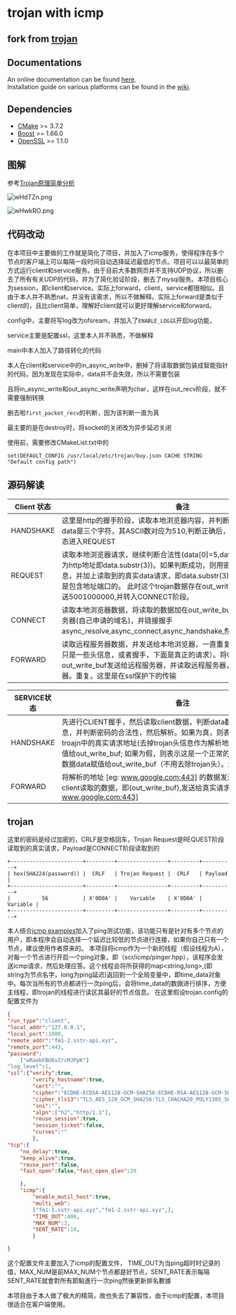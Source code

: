 # trojan with icmp 

## fork from [trojan](https://github.com/trojan-gfw/trojan)

## Documentations

An online documentation can be found [here](https://trojan-gfw.github.io/trojan/).  
Installation guide on various platforms can be found in the [wiki](https://github.com/trojan-gfw/trojan/wiki/Binary-&-Package-Distributions).


## Dependencies

- [CMake](https://cmake.org/) >= 3.7.2
- [Boost](http://www.boost.org/) >= 1.66.0
- [OpenSSL](https://www.openssl.org/) >= 1.1.0






## 图解

参考[Trojan原理简单分析](https://renyili.org/post/trojan_principle_analysis/)

![wHdTZn.png](https://s1.ax1x.com/2020/09/21/wHdTZn.png)







![wHwkRO.png](https://s1.ax1x.com/2020/09/21/wHwkRO.png)



## 代码改动

在本项目中主要做的工作就是简化了项目，并加入了icmp服务，使得程序在多个节点的客户端上可以每隔一段时间自动选择延迟最低的节点。项目可以以最简单的方式运行client和service服务。由于目前大多数网页并不支持UDP协议，所以删去了所有有关UDP的代码，并为了简化验证阶段，删去了mysql服务。本项目核心为session，即client和service。实际上forward，client，service都很相似。且由于本人并不熟悉nat，并没有该需求，所以不做解释。实际上forward是类似于client的，且比client简单，理解好client就可以更好理解service和forward。

config中，主要将写log改为ofsream，并加入了`ENABLE_LOG`以开启log功能，

service主要是配置ssl，这里本人并不熟悉，不做解释

main中本人加入了路径转化的代码

本人在client和service中的in_async_write中，删掉了将读取数据包装成智能指针的代码，因为发现在实际中，data并不会失效，所以不需要包装

且将in_async_write和out_async_write声明为char，这样在out_recv阶段，就不需要强制转换

删去啦`first_packet_recv`的判断，因为该判断一直为真

最主要的是在destroy时，将socket的关闭改为异步延迟关闭



使用前，需要修改CMakeList.txt中的

```shell
set(DEFAULT_CONFIG /usr/local/etc/trojan/buy.json CACHE STRING "Default config path")
```



## 源码解读

| Client 状态 | <span style="display:inline-block;width:550px">备注</span>   |
| ----------- | ------------------------------------------------------------ |
| HANDSHAKE   | 这里是http的握手阶段，读取本地浏览器内容，并判断data的合法性。这个data是三个字符，其ASCII数对应为510,判断正确后，将50发送给浏览器，状态进入REQUEST |
|REQUEST|读取本地浏览器请求，继续判断合法性(data[0]=5,data[2]=0,从第四位开始为http地址即data.substr(3))。如果判断成功，则用密码构成异构trojan头信息，并加上读取到的真实data请求，即data.substr(3)，这个data.substr(3)是包含地址端口的。 此时这个trojan数据存在out_write_buf中给本地浏览器发送5001000000,并转入CONNECT阶段。|
|CONNECT|读取本地浏览器数据，将读取的数据加在out_write_buf上，然后解析远程服务器(自己申请的域名)，并链接握手async_resolve,async_connect,async_handshake,然后状态进入FORWARD|
|FORWARD|读取远程服务器数据，并发送给本地浏览器，一直重复。（上面的操作，应该只是一些头信息，或者握手，下面是真正的请求）。将CONNECT阶段的out_write_buf发送给远程服务器，并读取远程服务器，然后发送给本地浏览器。重复。这里是在ssl保护下的传输|

| SERVICE状态 | <span style="display:inline-block;width:550px">备注</span>   |
| ----------- | ------------------------------------------------------------ |
| HANDSHAKE   | 先进行CLIENT握手，然后读取client数据，判断data数据是否包含trojan头信息，并判断密码的合法性，然后解析。如果为真，则表示是trojan请求，将troajn中的真实请求地址(去掉trojan头信息作为解析地址，即真实请求地址)赋值给out_write_buf; 如果为假，则表示这是一个正常的请求，直接将读取到的数据data赋值给out_write_buf（不用去除trojan头）。进入FORWARD |
| FORWARD     | 将解析的地址 [eg: www.google.com:443] 的数据发送给client，然后将从client读取的数据，即(out_write_buf),发送给真实请求地址 [eg: www.google.com:443] |



## trojan



这里的密码是经过加密的，CRLF是空格回车，Trojan Request是REQUEST阶段读取到的真实请求，Payload是CONNECT阶段读取到的

```
+-----------------------+---------+----------------+---------+----------+
| hex(SHA224(password)) |  CRLF   | Trojan Request |  CRLF   | Payload  |
+-----------------------+---------+----------------+---------+----------+
|          56           | X'0D0A' |    Variable    | X'0D0A' | Variable |
+-----------------------+---------+----------------+---------+----------+
```

本人结合[icmp examples](https://www.boost.org/doc/libs/1_74_0/doc/html/boost_asio/examples/cpp03_examples.html)加入了ping测试功能，该功能只有是针对有多个节点的用户，即本程序会自动选择一个延迟比较低的节点进行连接，如果你自己只有一个节点，建议使用作者原来的。
本项目将icmp作为一个新的线程（假设线程为A），对每一个节点进行开启一个ping对象，即（scr/icmp/pinger.hpp），该程序会发送icmp请求，然后处理应答。这个线程会将所获得的map<string,long>,(即string为节点名字，long为ping延迟)返回到一个全局变量中，即time_data对象中。每次当所有的节点都进行一次ping后，会将time_data的数据进行排序，方便主线程，即trojan的线程进行读区其最好的节点信息。
在这里假设trojan.config的配置文件为

``` json
{
"run_type":"client",
"local_addr":"127.0.0.1",
"local_port":1080,
"remote_addr":"fm1-2.sstr-api.xyz",
"remote_port":443,
"password":
    ["wRaebFBU6vZrcMJPpK"]
"log_level":1,
"ssl":{"verify":true,
        "verify_hostname":true,
        "cert":"",
        "cipher":"ECDHE-ECDSA-AES128-GCM-SHA256:ECDHE-RSA-AES128-GCM-SHA256:ECDHE-ECDSA-CHACHA20-POLY1305:ECDHE-RSA-CHACHA20-POLY1305:ECDHE-ECDSA-AES256-GCM-SHA384:ECDHE-RSA-AES256-GCM-SHA384:ECDHE-ECDSA-AES256-SHA:ECDHE-ECDSA-AES128-SHA:ECDHE-RSA-AES128-SHA:ECDHE-RSA-AES256-SHA:DHE-RSA-AES128-SHA:DHE-RSA-AES256-SHA:AES128-SHA:AES256-SHA:DES-CBC3-SHA",
        "cipher_tls13":"TLS_AES_128_GCM_SHA256:TLS_CHACHA20_POLY1305_SHA256:TLS_AES_256_GCM_SHA384",
        "sni":"",
        "alpn":["h2","http/1.1"],
        "reuse_session":true,
        "session_ticket":false,
        "curves":""
        },
"tcp":{
    "no_delay":true,
    "keep_alive":true,
    "reuse_port":false,
    "fast_open":false,"fast_open_qlen":20

    },
    "icmp":{
        "enable_mutil_host":true,
        "multi_web":
        ["fm1-1.sstr-api.xyz","fm1-2.sstr-api.xyz",],
        "TIME_OUT":400,
        "MAX_NUM":3,
        "SENT_RATE":10,
        }

}
```
这个配置文件主要加入了icmp的配置文件，
TIME_OUT为当ping超时时记录的值，MAX_NUM是前MAX_NUM个节点都是好节点，SENT_RATE表示每隔SENT_RATE就會對所有節點進行一次ping然後更新排名數據

本项目由于本人做了极大的精简，故也失去了兼容性，由于icmp的配置，本项目很适合在客户端使用。
